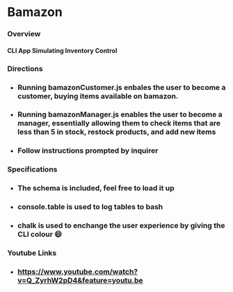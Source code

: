 # Bamazon

### Overview
#### CLI App Simulating Inventory Control

### Directions
* ### Running bamazonCustomer.js enbales the user to become a customer, buying items available on bamazon.
* ### Running bamazonManager.js enables the user to become a manager, essentially allowing them to check items that are less than 5 in stock, restock products, and add new items
* ### Follow instructions prompted by inquirer

### Specifications
* ### The schema is included, feel free to load it up
* ### console.table is used to log tables to bash
* ### chalk is used to enchange the user experience by giving the CLI colour :smile:

### Youtube Links
* ### https://www.youtube.com/watch?v=Q_ZyrhW2pD4&feature=youtu.be